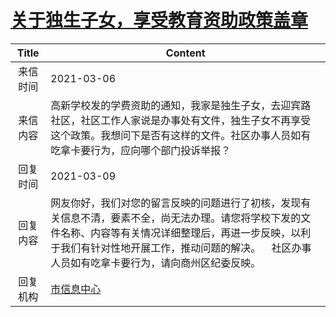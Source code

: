 # <a href="http://www.shangluo.gov.cn/zmhd/ldxxxx.jsp?urltype=leadermail.LeaderMailContentUrl&wbtreeid=1112&leadermailid=6996">关于独生子女，享受教育资助政策盖章</a>
|Title|Content|
|:---:|---|
|来信时间|2021-03-06|
|来信内容|高新学校发的学费资助的通知，我家是独生子女，去迎宾路社区，社区工作人家说是办事处有文件，独生子女不再享受这个政策。我想问下是否有这样的文件。社区办事人员如有吃拿卡要行为，应向哪个部门投诉举报？|
|回复时间|2021-03-09|
|回复内容|网友你好，我们对您的留言反映的问题进行了初核，发现有关信息不清，要素不全，尚无法办理。请您将学校下发的文件名称、内容等有关情况详细整理后，再进一步反映，以利于我们有针对性地开展工作，推动问题的解决。    社区办事人员如有吃拿卡要行为，请向商州区纪委反映。|
|回复机构|<a href="../../categories/agencies/市信息中心.md">市信息中心</a>|
